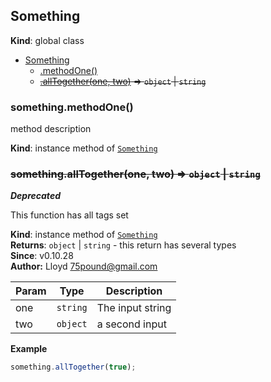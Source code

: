 <a name="Something"></a>
## Something
**Kind**: global class  

* [Something](#Something)
  * [.methodOne()](#Something#methodOne)
  * ~~[.allTogether(one, two)](#Something#allTogether) ⇒ <code>object</code> \| <code>string</code>~~

<a name="Something#methodOne"></a>
### something.methodOne()
method description

**Kind**: instance method of <code>[Something](#Something)</code>  
<a name="Something#allTogether"></a>
### ~~something.allTogether(one, two) ⇒ <code>object</code> \| <code>string</code>~~
***Deprecated***

This function has all tags set

**Kind**: instance method of <code>[Something](#Something)</code>  
**Returns**: <code>object</code> \| <code>string</code> - this return has several types  
**Since**: v0.10.28  
**Author:** Lloyd <75pound@gmail.com>  

| Param | Type | Description |
| --- | --- | --- |
| one | <code>string</code> | The input string |
| two | <code>object</code> | a second input |

**Example**  
```js
something.allTogether(true);
```

